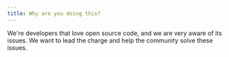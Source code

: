 ```yaml
---
title: Why are you doing this?
---
```


We're developers that love open source code, and we are very aware of its issues. We want to lead the charge and help the community solve these issues.
